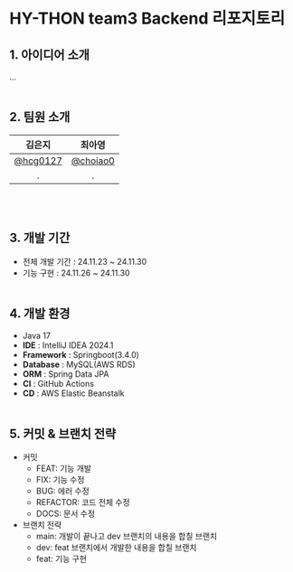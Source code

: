 # HY-THON team3 Backend 리포지토리

## 1. 아이디어 소개

...
<br><br>

## 2. 팀원 소개

|                  김은지                   |                  최아영                   |
|:--------------------------------------:|:--------------------------------------:|
| [@hcg0127](https://github.com/hcg0127) | [@choiao0](https://github.com/choiao0) |
|                   .                    |                   .                    |
<br><br>

## 3. 개발 기간

- 전체 개발 기간 : 24.11.23 ~ 24.11.30
- 기능 구현 : 24.11.26 ~ 24.11.30
<br><br>

## 4. 개발 환경

- Java 17
- **IDE** : IntelliJ IDEA 2024.1
- **Framework** : Springboot(3.4.0)
- **Database** : MySQL(AWS RDS)
- **ORM** : Spring Data JPA
- **CI** : GitHub Actions
- **CD** : AWS Elastic Beanstalk
<br><br>

## 5. 커밋 & 브랜치 전략

- 커밋
  - FEAT: 기능 개발
  - FIX: 기능 수정
  - BUG: 에러 수정
  - REFACTOR: 코드 전체 수정
  - DOCS: 문서 수정
- 브랜치 전략
  - main: 개발이 끝나고 dev 브랜치의 내용을 합칠 브랜치
  - dev: feat 브랜치에서 개발한 내용을 합칠 브랜치
  - feat: 기능 구현
